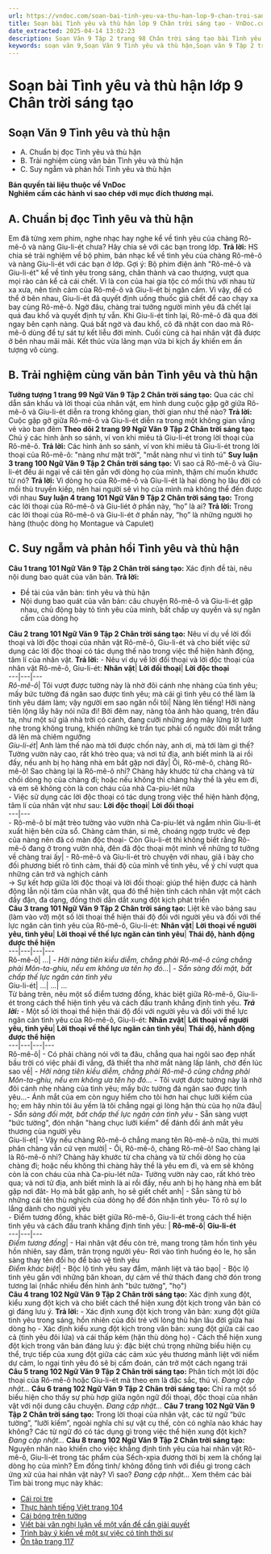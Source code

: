 ```yaml
---
url: https://vndoc.com/soan-bai-tinh-yeu-va-thu-han-lop-9-chan-troi-sang-tao-322238
title: Soạn bài Tình yêu và thù hận lớp 9 Chân trời sáng tạo - VnDoc.com
date_extracted: 2025-04-14 13:02:23
description: Soạn Văn 9 Tập 2 trang 98 Chân trời sáng tạo bài Tình yêu và thù hận gồm phần trả lời chi tiết, đầy đủ, bám sát các câu hỏi, yêu cầu trong SGK (chỉ có trên VnDoc). Mời các bạn tham khảo.
keywords: soạn văn 9,Soạn Văn 9 Tình yêu và thù hận,Soạn văn 9 Tập 2 trang 99 Chân trời sáng tạo,Tình yêu và thù hận lớp 9 Chân trời sáng tạo,Tình yêu và thù hận trang 98 lớp 9,Soạn Văn 9 Tình yêu và thù hận Chân trời sáng tạo,văn 9,ngữ văn 9,soạn văn 9 chân trời sáng tạo,soạn văn 9 tập 2,giải văn 9,soạn ngữ văn 9,giải ngữ văn 9,giải sgk ngữ văn 9
---
```


# Soạn bài Tình yêu và thù hận lớp 9 Chân trời sáng tạo
## **Soạn Văn 9 Tình yêu và thù hận**
  * A. Chuẩn bị đọc Tình yêu và thù hận
  * B. Trải nghiệm cùng văn bản Tình yêu và thù hận
  * C. Suy ngẫm và phản hồi Tình yêu và thù hận

**Bản quyền tài liệu thuộc về VnDoc**  
**Nghiêm cấm các hành vi sao chép với mục đích thương mại.**
## **A. Chuẩn bị đọc Tình yêu và thù hận**
Em đã từng xem phim, nghe nhạc hay nghe kể về tình yêu của chàng Rô-mê-ô và nàng Giu-li-ét chưa? Hãy chia sẻ với các bạn trong lớp.
**Trả lời:**
HS chia sẻ trải nghiệm về bộ phim, bản nhạc kể về tình yêu của chàng Rô-mê-ô và nàng Giu-li-ét với các bạn ở lớp.
Gợi ý:
Bộ phim điện ảnh "Rô-mê-ô và Giu-li-ét" kể về tình yêu trong sáng, chân thành và cao thượng, vượt qua mọi rào cản kể cả cái chết. Vì là con của hai gia tộc có mối thù với nhau từ xa xưa, nên tình cảm của Rô-mê-ô và Giu-li-ét bị ngăn cấm. Vì vậy, để có thể ở bên nhau, Giu-li-ét đã quyết định uống thuốc giả chết để cao chạy xa bay cùng Rô-mê-ô. Ngờ đâu, chàng trai tưởng người mình yêu đã chết lại quá đau khổ và quyết định tự vẫn. Khi Giu-li-ét tỉnh lại, Rô-mê-ô đã qua đời ngay bên cạnh nàng. Quá bất ngờ và đau khổ, cô đã nhặt con dao mà Rô-mê-ô dùng để tự sát tự kết liễu đời mình. Cuối cùng cả hai nhân vật đã được ở bên nhau mãi mãi. Kết thúc vừa lãng mạn vừa bi kịch ấy khiến em ấn tượng vô cùng.
## **B. Trải nghiệm cùng văn bản Tình yêu và thù hận**
**Tưởng tượng 1 trang 99 Ngữ Văn 9 Tập 2 Chân trời sáng tạo:** Qua các chỉ dẫn sân khấu và lời thoại của nhân vật, em hình dung cuộc gặp gỡ giữa Rô-mê-ô và Giu-li-ét diễn ra trong không gian, thời gian như thế nào?
**Trả lời:**
Cuộc gặp gỡ giữa Rô-mê-ô và Giu-li-ét diễn ra trong một không gian vắng vẻ vào ban đêm
**Theo dõi 2 trang 99 Ngữ Văn 9 Tập 2 Chân trời sáng tạo:** Chú ý các hình ảnh so sánh, ví von khi miêu tả Giu-li-ét trong lời thoại của Rô-mê-ô.
**Trả lời:**
Các hình ảnh so sánh, ví von khi miêu tả Giu-li-ét trong lời thoại của Rô-mê-ô: "nàng như mặt trời", "mắt nàng như vì tinh tú"
**Suy luận 3 trang 100 Ngữ Văn 9 Tập 2 Chân trời sáng tạo:** Vì sao cả Rô-mê-ô và Giu-li-ét đều ái ngại về cái tên gắn với dòng họ của mình, thậm chí muốn khước từ nó?
**Trả lời:**
Vì dòng họ của Rô-mê-ô và Giu-li-ét là hai dòng họ lâu đời có mối thù truyền kiếp, nên hai người sẽ vì họ của mình mà không thể đến được với nhau
**Suy luận 4 trang 101 Ngữ Văn 9 Tập 2 Chân trời sáng tạo:** Trong các lời thoại của Rô-mê-ô và Giu-liét ở phần này, “họ” là ai?
**Trả lời:**
Trong các lời thoại của Rô-mê-ô và Giu-li-ét ở phần này, “họ” là những người họ hàng \(thuộc dòng họ Montague và Capulet\)
## **C. Suy ngẫm và phản hồi Tình yêu và thù hận**
**Câu 1 trang 101 Ngữ Văn 9 Tập 2 Chân trời sáng tạo:** Xác định đề tài, nêu nội dung bao quát của văn bản.
**Trả lời:**
  * Đề tài của văn bản: tình yêu và thù hận
  * Nội dung bao quát của văn bản: câu chuyện Rô-mê-ô và Giu-li-ét gặp nhau, chủ động bày tỏ tình yêu của mình, bất chấp uy quyền và sự ngăn cấm của dòng họ

**Câu 2 trang 101 Ngữ Văn 9 Tập 2 Chân trời sáng tạo:** Nêu ví dụ về lời đối thoại và lời độc thoại của nhân vật Rô-mê-ô, Giu-li-ét và cho biết việc sử dụng các lời độc thoại có tác dụng thế nào trong việc thể hiện hành động, tâm lí của nhân vật.
**Trả lời:**
\- Nêu ví dụ về lời đối thoại và lời độc thoại của nhân vật Rô-mê-ô, Giu-li-ét:
**Nhân vật**| **Lời đối thoại**| **Lời độc thoại**  
---|---|---  
 _Rô-mê-ô_|  Tôi vượt được tường này là nhờ đôi cánh nhẹ nhàng của tình yêu; mấy bức tường đá ngăn sao được tình yêu; mà cái gì tình yêu có thể làm là tình yêu dám làm; vậy người em sao ngăn nổi tôi| Nàng lên tiếng\! Hỡi nàng tiên lộng lẫy hãy nói nữa đi\! Bởi đêm nay, nàng tỏa ánh hào quang, trên đầu ta, như một sứ giả nhà trời có cánh, đang cưỡi những áng mây lững lờ lướt nhẹ trong không trung, khiến những kẻ trần tục phải cố ngước đôi mắt trắng dã lên mà chiêm ngưỡng  
 _Giu-li-ét_|  Anh làm thế nào mà tới được chốn này, anh ơi, mà tới làm gì thế? Tường vườn này cao, rất khó trèo qua; và nơi tử địa, anh biết mình là ai rồi đấy, nếu anh bị họ hàng nhà em bắt gặp nơi đây| Ôi, Rô-mê-ô, chàng Rô-mê-ô\! Sao chàng lại là Rô-mê-ô nhỉ? Chàng hãy khước từ cha chàng và từ chối dòng họ của chàng đi; hoặc nếu không thì chàng hãy thề là yêu em đi, và em sẽ không còn là con cháu của nhà Ca-piu-lét nữa  
\- Việc sử dụng các lời độc thoại có tác dụng trong việc thể hiện hành động, tâm lí của nhân vật như sau:
**Lời độc thoại**| **Lời đối thoại**  
---|---  
\- Rô-mê-ô bí mật trèo tường vào vườn nhà Ca-piu-lét và ngắm nhìn Giu-li-ét xuất hiện bên cửa sổ. Chàng cảm thán, si mê, choáng ngợp trước vẻ đẹp của nàng nên đã có màn độc thoại\- Còn Giu-li-ét thì không biết rằng Rô-mê-ô đang ở trong vườn nhà, đên đã độc thoại một mình về những tơ tưởng về chàng trai ấy| \- Rô-mê-ô và Giu-li-ét trò chuyện với nhau, giã i bày cho đối phương biết rõ tình cảm, thái độ của mình về tình yêu, về ý chí vượt qua những cản trở và nghịch cảnh  
→ Sự kết hơp giữa lời độc thoại và lời đối thoại: giúp thể hiện được cả hành động lẫn nội tâm của nhân vật, qua đó thể hiện tính cách nhân vật một cách đầy đặn, đa dạng, đồng thời dẫn dắt xung đột kịch phát triển  
**Câu 3 trang 101 Ngữ Văn 9 Tập 2 Chân trời sáng tạo:** Liệt kê vào bảng sau \(làm vào vở\) một số lời thoại thể hiện thái độ đối với người yêu và đối với thế lực ngăn cản tình yêu của Rô-mê-ô, Giu-li-ét:
**Nhân vật**| **Lời thoại về người yêu, tình yêu**| **Lời thoại về thế lực ngăn cản tình yêu**| **Thái độ, hành động được thể hiện**  
---|---|---|---  
Rô-mê-ô| ...| \- _Hỡi nàng tiên kiều diễm, chẳng phải Rô-mê-ô cũng chẳng phải Môn-ta-ghiu, nếu em không ưa tên họ đó..._| _\- Sẵn sàng đối mặt, bất chấp thế lực ngăn cản tình yêu_  
Giu-li-ét| ...| ...| ...  
Từ bảng trên, nêu một số điểm tương đồng, khác biệt giữa Rô-mê-ô, Giu-li-ét trong cách thể hiện tình yêu và cách đấu tranh khẳng định tình yêu.
_**Trả lời:**_
\- Một số lời thoại thể hiện thái độ đối với người yêu và đối với thế lực ngăn cản tình yêu của Rô-mê-ô, Giu-li-ét:
**Nhân zvật**| **Lời thoại về người yêu, tình yêu**| **Lời thoại về thế lực ngăn cản tình yêu**| **Thái độ, hành động được thể hiện**  
---|---|---|---  
Rô-mê-ô| \- Có phải chàng nói với ta đâu, chẳng qua hai ngôi sao đẹp nhất bầu trời có việc phải đi vắng, đã thiết tha nhờ mắt nàng lấp lánh, chờ đến lúc sao về| \- _Hỡi nàng tiên kiều diễm, chẳng phải Rô-mê-ô cũng chẳng phải Môn-ta-ghiu, nếu em không ưa tên họ đó..._ \- Tôi vượt được tường này là nhờ đôi cánh nhẹ nhàng của tình yêu; mấy bức tường đá ngăn sao được tình yêu...\- Ánh mắt của em còn nguy hiểm cho tôi hơn hai chục lưỡi kiếm của họ; em hãy nhìn tôi âu yếm là tôi chẳng ngại gì lòng hận thù của họ nữa đâu|  _\- Sẵn sàng đối mặt, bất chấp thế lực ngăn cản tình yêu_ \- Sẵn sàng vượt "bức tường", đón nhận "hàng chục lưỡi kiếm" để đánh đổi ánh mắt yêu thương của người yêu  
Giu-li-ét| \- Vậy nếu chàng Rô-mê-ô chẳng mang tên Rô-mê-ô nữa, thì mười phân chàng vẫn cứ vẹn mười| \- Ôi, Rô-mê-ô, chàng Rô-mê-ô\! Sao chàng lại là Rô-mê-ô nhỉ? Chàng hãy khước từ cha chàng và từ chối dòng họ của chàng đi; hoặc nếu không thì chàng hãy thề là yêu em đi, và em sẽ không còn là con cháu của nhà Ca-piu-lét nữa\- Tường vườn này cao, rất khó trèo qua; và nơi tử địa, anh biết mình là ai rồi đấy, nếu anh bị họ hàng nhà em bắt gặp nơi đât\- Họ mà bắt gặp anh, họ sẽ giết chết anh| \- Sẵn sàng từ bỏ những cái tên thù nghịch của dòng họ để đón nhận tình yêu\- Tỏ rõ sự lo lắng dành cho người yêu  
\- Điểm tương đồng, khác biệt giữa Rô-mê-ô, Giu-li-ét trong cách thể hiện tình yêu và cách đấu tranh khẳng định tình yêu:
| **Rô-mê-ô**| **Giu-li-ét**  
---|---|---  
 _Điểm tương đồng_|  \- Hai nhân vật đều còn trẻ, mang trong tâm hồn tình yêu hồn nhiên, say đắm, trân trọng người yêu\- Rơi vào tình huống éo le, họ sẵn sàng thay tên đổi họ để bảo vệ tình yêu  
 _Điểm khác biệt_|  \- Bộc lộ tình yêu say đắm, mãnh liệt và táo bạo| \- Bộc lộ tình yêu gắn với những băn khoan, dự cảm về thử thách đang chờ đón trong tương lai \(nhắc nhiều đến hình ảnh "bức tường", "họ"\)  
**Câu 4 trang 102 Ngữ Văn 9 Tập 2 Chân trời sáng tạo:** Xác định xung đột, kiểu xung đột kịch và cho biết cách thể hiện xung đột kịch trong văn bản có gì đáng lưu ý.
**Trả lời:**
\- Xác định xung đột kịch trong văn bản: xung đột giữa tình yêu trong sáng, hồn nhiên của đôi trẻ với lòng thù hận lâu đời giữa hai dòng họ
\- Xác định kiểu xung đột kịch trong văn bản: xung đột giữa cái cao cả \(tình yêu đôi lứa\) và cái thấp kém \(hận thù dòng họ\)
\- Cách thể hiện xung đột kịch trong văn bản đáng lưu ý: đặc biệt chú trọng những biểu hiện cụ thể, trực tiếp của xung đột giữa các cảm xúc yêu thương mãnh liệt với niềm dự cảm, lo ngại tình yêu đó sẽ bị cấm đoán, cản trở một cách ngang trái
**Câu 5 trang 102 Ngữ Văn 9 Tập 2 Chân trời sáng tạo:** Phân tích một lời độc thoại của Rô-mê-ô hoặc Giu-li-ét mà theo em là đặc sắc, thú vị.
_Đang cập nhật..._
**Câu 6 trang 102 Ngữ Văn 9 Tập 2 Chân trời sáng tạo:** Chỉ ra một số biểu hiện cho thấy sự phù hợp giữa ngôn ngữ đối thoại, độc thoại của nhân vật với nội dung câu chuyện.
_Đang cập nhật..._
**Câu 7 trang 102 Ngữ Văn 9 Tập 2 Chân trời sáng tạo:** Trong lời thoại của nhân vật, các từ ngữ “bức tường”, “lưỡi kiếm”, ngoài nghĩa chỉ sự vật cụ thế, còn có nghĩa nào khác hay không? Các từ ngữ đó có tác dụng gì trong việc thể hiện xung đột kịch?
_Đang cập nhật..._
**Câu 8 trang 102 Ngữ Văn 9 Tập 2 Chân trời sáng tạo:** Nguyên nhân nào khiến cho việc khẳng định tình yêu của hai nhân vật Rô-mê-ô, Giu-li-ét trong tác phẩm của Sếch-xpia đương thời bị xem là chống lại dòng họ của mình? Em đồng tình/ không đồng tình với điều gì trong cách ứng xử của hai nhân vật này? Vì sao?
_Đang cập nhật..._
Xem thêm các bài Tìm bài trong mục này khác:
  * [Cái roi tre](</soan-bai-cai-roi-tre-lop-9-chan-troi-sang-tao-322243>)
  * [Thực hành tiếng Việt trang 104](</soan-bai-thuc-hanh-tieng-viet-trang-104-lop-9-tap-2-chan-troi-sang-tao-322251>)
  * [Cái bóng trên tường](</soan-bai-cai-bong-tren-tuong-lop-9-chan-troi-sang-tao-322272>)
  * [Viết bài văn nghị luận về một vấn đề cần giải quyết](</soan-bai-viet-bai-van-nghi-luan-ve-mot-van-de-can-giai-quyet-lop-9-tap-2-chan-troi-sang-tao-322274>)
  * [Trình bày ý kiến về một sự việc có tính thời sự](</soan-bai-trinh-bay-y-kien-ve-mot-su-viec-co-tinh-thoi-su-lop-9-tap-2-chan-troi-sang-tao-322275>)
  * [Ôn tập trang 117](</soan-bai-on-tap-trang-117-lop-9-tap-2-chan-troi-sang-tao-322276>)


